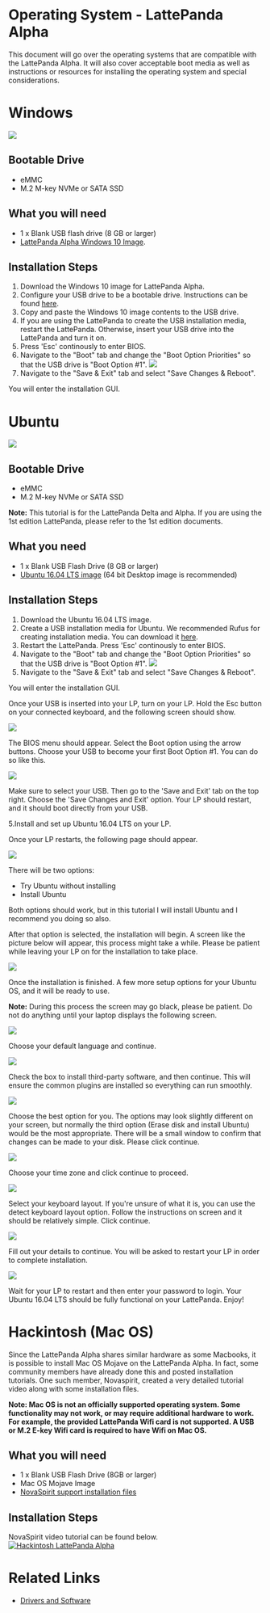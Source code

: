 # Operating System - LattePanda Alpha

This document will go over the operating systems that are compatible with the LattePanda Alpha. It will also cover acceptable boot media as well as instructions or resources for installing the operating system and special considerations.

# Windows

![](https://github.com/chrislattepanda/Docs/blob/master/assets/images/Windows_Logo.jpg)

## Bootable Drive
* eMMC
* M.2 M-key NVMe or SATA SSD

## What you will need
* 1 x Blank USB flash drive (8 GB or larger)
* [LattePanda Alpha Windows 10 Image](https://www.dropbox.com/sh/d2d4xoe2nk7n0je/AACdzPN-bdwkwyHxe9KlSsiIa?dl=0).

## Installation Steps

1. Download the Windows 10 image for LattePanda Alpha.
2. Configure your USB drive to be a bootable drive. Instructions can be found [here](https://technet.microsoft.com/en-us/library/jj200124%28v=ws.11%29.aspx).
3. Copy and paste the Windows 10 image contents to the USB drive.
4. If you are using the LattePanda to create the USB installation media, restart the LattePanda. Otherwise, insert your USB drive into the LattePanda and turn it on. 
5. Press 'Esc' continously to enter BIOS. 
6. Navigate to the "Boot" tab and change the "Boot Option Priorities" so that the USB drive is "Boot Option #1".
![](https://github.com/chrislattepanda/Docs/blob/master/assets/images/USB_Boot_Order_Alpha.jpg)
7. Navigate to the "Save & Exit" tab and select "Save Changes & Reboot".

You will enter the installation GUI.

# Ubuntu

![](https://github.com/chrislattepanda/Docs/blob/master/assets/images/Ubuntu_Logo.jpg)

## Bootable Drive
* eMMC
* M.2 M-key NVMe or SATA SSD 

**Note:** This tutorial is for the LattePanda Delta and Alpha. If you are using the 1st edition LattePanda, please refer to the 1st edition documents.

## What you need
* 1 x Blank USB Flash Drive (8 GB or larger)
* [Ubuntu 16.04 LTS image](http://releases.ubuntu.com/releases/16.04/) (64 bit Desktop image is recommended)

## Installation Steps

1. Download the Ubuntu 16.04 LTS image.
2. Create a USB installation media for Ubuntu. We recommended Rufus for creating installation media. You can download it [here](https://rufus.akeo.ie/).
3. Restart the LattePanda. Press 'Esc' continously to enter BIOS. 
4. Navigate to the "Boot" tab and change the "Boot Option Priorities" so that the USB drive is "Boot Option #1".
![](https://github.com/chrislattepanda/Docs/blob/master/assets/images/USB_Boot_Order_Alpha.jpg)
5. Navigate to the "Save & Exit" tab and select "Save Changes & Reboot".

You will enter the installation GUI.

Once your USB is inserted into your LP, turn on your LP. Hold the Esc button on your connected keyboard, and the following screen should show.

![](https://i.imgur.com/FFmGWit.jpg?1)

The BIOS menu should appear. Select the Boot option using the arrow buttons. Choose your USB to become your first Boot Option #1. You can do so like this.

![](https://i.imgur.com/gm6cx0z.jpg)

Make sure to select your USB. Then go to the 'Save and Exit' tab on the top right. Choose the 'Save Changes and Exit' option. Your LP should restart, and it should boot directly from your USB.

5.Install and set up Ubuntu 16.04 LTS on your LP. 

Once your LP restarts, the following page should appear.

![](https://i.imgur.com/13Mxl3A.jpg?1)

There will be two options:

- Try Ubuntu without installing
- Install Ubuntu

Both options should work, but in this tutorial I will install Ubuntu and I recommend you doing so also. 

After that option is selected, the installation will begin. A screen like the picture below will appear, this process might take a while. Please be patient while leaving your LP on for the installation to take place.

![](https://i.imgur.com/7KKOA6H.jpg?1)

Once the installation is finished. A few more setup options for your Ubuntu OS, and it will be ready to use.

**Note:** During this process the screen may go black, please be patient. Do not do anything until your laptop displays the following screen.

![](https://i.imgur.com/0iKIU8d.jpg?1)

Choose your default language and continue. 

![](https://i.imgur.com/fH6F6er.jpg?1)

Check the box to install third-party software, and then continue. This will ensure the common plugins are installed so everything can run smoothly. 

![](https://i.imgur.com/ZBEtaik.jpg?1)

Choose the best option for you. The options may look slightly different on your screen, but normally the third option (Erase disk and install Ubuntu) would be the most appropriate. There will be a small window to confirm that changes can be made to your disk. Please click continue.

![](https://i.imgur.com/KqIAQee.jpg?1)

Choose your time zone and click continue to proceed.

![](https://i.imgur.com/LVEID2G.jpg?1)

Select your keyboard layout. If you're unsure of what it is, you can use the detect keyboard layout option. Follow the instructions on screen and it should be relatively simple. Click continue.

![](https://i.imgur.com/Fl0Qhxo.jpg?2)

Fill out your details to continue. You will be asked to restart your LP in order to complete installation.

![](https://i.imgur.com/IpbGwmo.jpg?1)

Wait for your LP to restart and then enter your password to login. Your Ubuntu 16.04 LTS should be fully functional on your LattePanda. Enjoy!


# Hackintosh (Mac OS)

Since the LattePanda Alpha shares similar hardware as some Macbooks, it is possible to install Mac OS Mojave on the LattePanda Alpha. In fact, some community members have already done this and posted installation tutorials. One such member, Novaspirit, created a very detailed tutorial video along with some installation files. 

**Note: Mac OS is not an officially supported operating system. Some functionality may not work, or may require additional hardware to work. For example, the provided LattePanda Wifi card is not supported. A USB or M.2 E-key Wifi card is required to have Wifi on Mac OS.**

## What you will need
* 1 x Blank USB Flash Drive (8GB or larger)
* Mac OS Mojave Image
* [NovaSpirit support installation files](https://github.com/novaspirit/macpanda/releases)

## Installation Steps
NovaSpirit video tutorial can be found below.
[![Hackintosh LattePanda Alpha](http://img.youtube.com/vi/nrJpwPxoZZ8/0.jpg)](http://www.youtube.com/watch?v=nrJpwPxoZZ8 "Guide: LattePanda Alpha Hackintosh Intel M3-7Y30")

# Related Links
* [Drivers and Software](Drivers_And_Software_Alpha_LattePanda.md)
